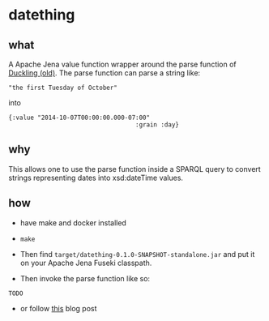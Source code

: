 # datething

## what

A Apache Jena value function wrapper around the parse function of [Duckling (old)](https://github.com/facebookarchive/duckling_old).
The parse function can parse a string like:
```
"the first Tuesday of October"
```
into 
```
{:value "2014-10-07T00:00:00.000-07:00"
                                   :grain :day}
```

## why

This allows one to use the parse function inside a SPARQL query to convert strings representing dates into xsd:dateTime values.

## how

- have make and docker installed

- `make`

- Then find `target/datething-0.1.0-SNAPSHOT-standalone.jar` and put it on your Apache Jena Fuseki classpath.

- Then invoke the parse function like so:
```
TODO
```
- or follow [this]() blog post

